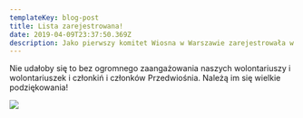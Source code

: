 ```yaml
---
templateKey: blog-post
title: Lista zarejestrowana!
date: 2019-04-09T23:37:50.369Z
description: Jako pierwszy komitet Wiosna w Warszawie zarejestrowała w stolicy swoją listę!
---
```

Nie udałoby się to bez ogromnego zaangażowania naszych wolontariuszy i wolontariuszek i członkiń i członków Przedwiośnia. Należą im się wielkie podziękowania!

![](/img/podpisy.jpg)
